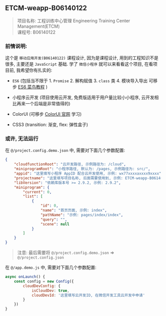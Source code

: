 ## ETCM-weapp-B06140122

> 项目名称: 工程训练中心管理 Engineering Training Center Management(ETCM)  
> 课程号: B06140122

### **前情说明**:

这个是 `移动应用开发(B06140122)` 课程设计, 因为是课程设计, 用到的工程知识不是很多, 主要还是 `JavaScript` 基础. 学了 `微信小程序` 就可以来看看这个项目, 在看项目前, 我希望你有扎实的:

* `ES6` (包括当不限于 1. `Promise` 2. 解构赋值 3. `class` 类 4. 模块导入导出 可移步 [ES6 菜鸟教程](https://www.runoob.com/w3cnote/es6-tutorial.html) ) 

>  

* 小程序云开发 (项目使用云开发, 免费版适用于用户量比较小小程序, 云开发相比再来一个后端是非常值得的)

* ColorUI (可移步 [ColorUI 官网](https://www.color-ui.com/) 学习)

* CSS3 (transition: 渐变, flex: 弹性盒子)

### 或许, 无法运行

在 `@/project.config.demo.json` 中, 需要对下面几个参数配置: 

``` json
{
    "cloudfunctionRoot": "云开发路径, 示例路径为: /cloud",
    "miniprogramRoot": "小程序路径, 默认为: /pages, 示例路径为: src/",
    "appid": "这里填写小程序 AppID 配合云开发使用, 示例: wx77xxxxaxxxx9xxxx",
    "projectname": "这里填写项目名称, 后面需要使用到, 示例: ETCM-weapp-B06140122",
    "libVersion": "依赖库版本号 >= 2.9.2, 示例: 2.9.2",
    "miniprogram": {
        "current": 0,
        "list": [
            {
                "id": 0,
                "name": "首页页面, 示例: index",
                "pathName": "示例: pages/index/index",
                "query": "",
                "scene": null
            }
        ]
    }
}
```

> 注意: 最后需要将 `@/project.config.demo.json` => `@/project.config.json` 

在 `@/app.demo.js` 中, 需要对下面几个参数配置:

``` js
async onLaunch() {
    const config = new Config({
        cloudDevConfig: {
            isCloudDev: true,
            cloudDevId: '这里填写云开发ID, 在微信开发工具云开发中申请'
        }
    })
}
```

